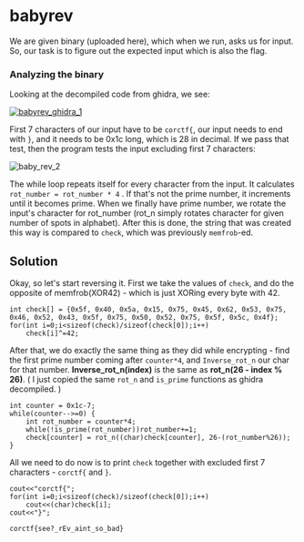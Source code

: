 # babyrev
We are given binary (uploaded here), which when we run, asks us for input. So, our task is to figure out the expected input which is also the flag. 

### Analyzing the binary
Looking at the decompiled code from ghidra, we see:

[![babyrev_ghidra_1](https://i.ibb.co/N2KtHqG/babyrev1.jpg "babyrev_ghidra_1")](https://i.ibb.co/N2KtHqG/babyrev1.jpg "babyrev_ghidra_1")

First 7 characters of our input have to be `corctf{`, our input needs to end with `}`, and it needs to be 0x1c long, which is 28 in decimal.  If we pass that test, then the program tests the input excluding first 7 characters:

![baby_rev_2](https://i.ibb.co/bvg1CXt/rev-baby-2.jpg "baby_rev_2")

The while loop repeats itself for every character from the input. It calculates `rot_number = rot_number * 4` . If that's not the prime number, it increments until it becomes prime. When we finally have prime number, we rotate the input's character for rot_number (rot_n simply rotates character for given number of spots in alphabet). After this is done, the string that was created this way is compared to `check`, which was previously `memfrob`-ed. 


## Solution
Okay, so let's start reversing it. First we take the values of `check`, and do the opposite of memfrob(XOR42) - which is just XORing every byte with 42. 

    int check[] = {0x5f, 0x40, 0x5a, 0x15, 0x75, 0x45, 0x62, 0x53, 0x75, 0x46, 0x52, 0x43, 0x5f, 0x75, 0x50, 0x52, 0x75, 0x5f, 0x5c, 0x4f};
    for(int i=0;i<sizeof(check)/sizeof(check[0]);i++)
        check[i]^=42;
After that, we do exactly the same thing as they did while encrypting - find the first prime number coming after `counter*4`, and `Inverse_rot_n` our char for that number. **Inverse_rot_n(index)** is the same as **rot_n(26 - index % 26)**. ( I just copied the same `rot_n` and `is_prime` functions as ghidra decompiled. )



    int counter = 0x1c-7;
    while(counter-->=0) {
        int rot_number = counter*4;
        while(!is_prime(rot_number))rot_number+=1;
        check[counter] = rot_n((char)check[counter], 26-(rot_number%26));
    }
All we need to do now is to print `check` together with excluded first 7 characters - `corctf{` and `}`. 


    cout<<"corctf{";
    for(int i=0;i<sizeof(check)/sizeof(check[0]);i++)
        cout<<(char)check[i];
    cout<<"}";

`corctf{see?_rEv_aint_so_bad}`
